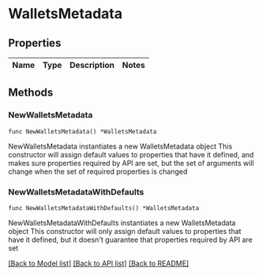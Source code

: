 # WalletsMetadata

## Properties

Name | Type | Description | Notes
------------ | ------------- | ------------- | -------------

## Methods

### NewWalletsMetadata

`func NewWalletsMetadata() *WalletsMetadata`

NewWalletsMetadata instantiates a new WalletsMetadata object
This constructor will assign default values to properties that have it defined,
and makes sure properties required by API are set, but the set of arguments
will change when the set of required properties is changed

### NewWalletsMetadataWithDefaults

`func NewWalletsMetadataWithDefaults() *WalletsMetadata`

NewWalletsMetadataWithDefaults instantiates a new WalletsMetadata object
This constructor will only assign default values to properties that have it defined,
but it doesn't guarantee that properties required by API are set


[[Back to Model list]](../README.md#documentation-for-models) [[Back to API list]](../README.md#documentation-for-api-endpoints) [[Back to README]](../README.md)


